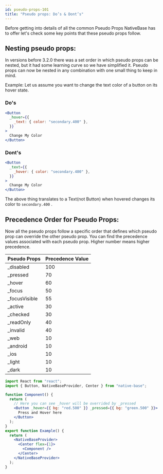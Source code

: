 ```yaml
---
id: pseudo-props-101
title: "Pseudo props: Do’s & Dont’s"
---
```


Before getting into details of all the common Pseudo Props NativeBase has to offer let's check some key points that these pseudo props follow.

## Nesting pseudo props:

In versions before 3.2.0 there was a set order in which pseudo props can be nested, but it had some learning curve so we have simplified it. Pseudo props can now be nested in any combination with one small thing to keep in mind.

Example: Let us assume you want to change the text color of a button on its hover state.

### Do's

```jsx
<Button
  _hover={{
    _text: { color: "secondary.400" },
  }}
>
  Change My Color
</Button>
```

### Dont's

```jsx
<Button
  _text={{
    _hover: { color: "secondary.400" },
  }}
>
  Change My Color
</Button>
```

The above thing translates to a Text(not Button) when hovered changes its color to `secondary.400` .

## Precedence Order for Pseudo Props:

Now all the pseudo props follow a specific order that defines which pseudo prop can override the other pseudo prop. You can find the precedence values associated with each pseudo prop. Higher number means higher precedence.

| Pseudo Props   | Precedence Value |
| -------------- | ---------------- |
| \_disabled     | 100              |
| \_pressed      | 70               |
| \_hover        | 60               |
| \_focus        | 50               |
| \_focusVisible | 55               |
| \_active       | 30               |
| \_checked      | 30               |
| \_readOnly     | 40               |
| \_invalid      | 40               |
| \_web          | 10               |
| \_android      | 10               |
| \_ios          | 10               |
| \_light        | 10               |
| \_dark         | 10               |

```jsx isLive
import React from "react";
import { Button, NativeBaseProvider, Center } from "native-base";

function Component() {
  return (
    // Here you can see _hover will be overrided by _pressed
    <Button _hover={{ bg: "red.500" }} _pressed={{ bg: "green.500" }}>
      Press and Hover here
    </Button>
  );
}
export function Example() {
  return (
    <NativeBaseProvider>
      <Center flex={1}>
        <Component />
      </Center>
    </NativeBaseProvider>
  );
}
```
